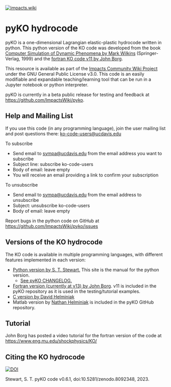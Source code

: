 [![impacts.wiki](./PetaviusLangrenus_Poupeau_3000.png)](https://impacts.wiki)
# pyKO hydrocode

pyKO is a one-dimensional Lagrangian elastic-plastic hydrocode written in python. 
This python version of the KO code was developed from the book <a href="https://link.springer.com/book/10.1007/978-3-662-03885-7">Computer Simulation of Dynamic Phenomena by Mark Wilkins</a> (Springer-Verlag, 1999) and the <a href="https://www.eng.mu.edu/shockphysics/KO/">fortran KO code v11 by John Borg</a>.

This resource is available as part of the <a href="https://impacts.wiki">Impacts Community Wiki Project</a> under the GNU General Public License v3.0. This code is an easily modifiable and expandable teaching/learning tool that can be run in a Jupyter notebook or python interpreter.

pyKO is currently in a beta public release for testing and feedback at https://github.com/ImpactsWiki/pyko. 

## Help and Mailing List
If you use this code (in any programming language), join the user mailing list and post questions there:
ko-code-users@ucdavis.edu

To subscribe
* Send email to sympa@ucdavis.edu from the email address you want to subscribe
* Subject line: subscribe ko-code-users
* Body of email: leave empty
* You will receive an email providing a link to confirm your subscription

To unsubscribe
* Send email to sympa@ucdavis.edu from the email address to unsubscribe
* Subject: unsubscribe ko-code-users
* Body of email: leave empty

Report bugs in the python code on GitHub at https://github.com/ImpactsWiki/pyko/issues

## Versions of the KO hydrocode

The KO code is available in multiple programming languages, with different features implemented in each version:
* <a href="https://github.com/ImpactsWiki/pyko">Python version by S. T. Stewart.</a> This site is the manual for the python version.
    * <a href="https://github.com/ImpactsWiki/pyko">See pyKO CHANGELOG.</a>
* <a href="https://www.eng.mu.edu/shockphysics/Workshops/">Fortran version (currently at v13) by John Borg</a>. v11 is included in the pyKO repository as it is used in the testing/tutorial examples.
* <a href="https://github.com/Yatagarasu50469/KO-Hydrocode">C version by David Helminiak</a>
* Matlab version by <a href="https://www.westpoint.edu/civil-and-mechanical-engineering/profile/nathaniel_helminiak-phd-eit">Nathan Helminiak</a> is included in the pyKO GitHub repository. 

## Tutorial

John Borg has posted a video tutorial for the fortran version of the code at <a href="https://www.eng.mu.edu/shockphysics/KO/">https://www.eng.mu.edu/shockphysics/KO/</a>

## Citing the KO hydrocode

[![DOI](https://zenodo.org/badge/602649996.svg)](https://zenodo.org/badge/latestdoi/602649996)

Stewart, S. T. pyKO code v0.6.1, doi:10.5281/zenodo.8092348, 2023.

